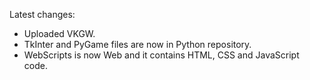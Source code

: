 Latest changes:
  - Uploaded VKGW.
  - TkInter and PyGame files are now in Python repository.
  - WebScripts is now Web and it contains HTML, CSS and JavaScript code.
